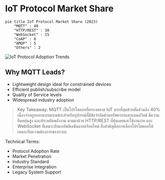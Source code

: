 # IoT Protocol Market Share

```mermaid
pie title IoT Protocol Market Share (2023)
    "MQTT" : 40
    "HTTP/REST" : 30
    "WebSocket" : 15
    "CoAP" : 8
    "AMQP" : 5
    "Others" : 2
```

![IoT Protocol Adoption Trends](https://www.google.com/search?q=iot+protocol+adoption+trends+mqtt+http+websocket&tbm=isch)

## Why MQTT Leads?
- Lightweight design ideal for constrained devices
- Efficient publish/subscribe model
- Quality of Service levels
- Widespread industry adoption

> Key Takeaway: MQTT เป็นโปรโตคอลที่ครองตลาด IoT มากที่สุดด้วยสัดส่วนถึง 40% เนื่องจากถูกออกแบบมาเฉพาะสำหรับอุปกรณ์ที่มีข้อจำกัดด้านทรัพยากรและแบนด์วิดธ์ มีความยืดหยุ่นสูง และประหยัดพลังงาน ตามมาด้วย HTTP/REST ที่คุ้นเคยและใช้งานง่าย และ WebSocket ที่เหมาะกับแอปพลิเคชันแบบเรียลไทม์ สิ่งสำคัญคือการเลือกโปรโตคอลให้เหมาะกับความต้องการของระบบ

Technical Terms:
- Protocol Adoption Rate
- Market Penetration
- Industry Standard
- Enterprise Integration
- Legacy System Support
